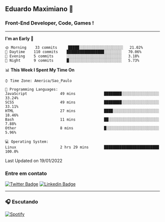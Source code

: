 ## Eduardo Maximiano 👋

### Front-End Developer, Code, Games !

---

<!--START_SECTION:waka-->
**I'm an Early 🐤** 

```text
🌞 Morning    33 commits     █████░░░░░░░░░░░░░░░░░░░░   21.02% 
🌆 Daytime    110 commits    █████████████████░░░░░░░░   70.06% 
🌃 Evening    5 commits      ░░░░░░░░░░░░░░░░░░░░░░░░░   3.18% 
🌙 Night      9 commits      █░░░░░░░░░░░░░░░░░░░░░░░░   5.73%

```


📊 **This Week I Spent My Time On** 

```text
⌚︎ Time Zone: America/Sao_Paulo

💬 Programming Languages: 
JavaScript               49 mins             ████████░░░░░░░░░░░░░░░░░   33.24% 
SCSS                     49 mins             ████████░░░░░░░░░░░░░░░░░   33.11% 
HTML                     27 mins             ████░░░░░░░░░░░░░░░░░░░░░   18.46% 
Bash                     11 mins             ██░░░░░░░░░░░░░░░░░░░░░░░   7.88% 
Other                    8 mins              █░░░░░░░░░░░░░░░░░░░░░░░░   5.96%

💻 Operating System: 
Linux                    2 hrs 29 mins       █████████████████████████   100.0%

```


 Last Updated on 19/01/2022
<!--END_SECTION:waka-->

### Entre em contato

[![Twitter Badge](https://img.shields.io/badge/-@edmaxi-1ca0f1?style=flat-square&labelColor=1ca0f1&logo=twitter&logoColor=white&link=https://twitter.com/edmaxi)](https://twitter.com/edmaxi)
[![Linkedin Badge](https://img.shields.io/badge/-Eduardo_Maximiano-0077B5?style=flat-square&logo=Linkedin&logoColor=white&link=https://www.linkedin.com/in/maximiano-eduardo)](https://www.linkedin.com/in/maximiano-eduardo)

---

### 🎧 Escutando
[![Spotify](https://novatorem-sandy.vercel.app/api/spotify)](https://open.spotify.com/user/comgigo)
